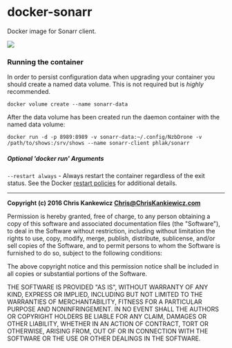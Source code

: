 docker-sonarr
==============

Docker image for Sonarr client.

[![](https://images.microbadger.com/badges/image/phlak/sonarr.svg)](http://microbadger.com/#/images/phlak/sonarr "Get your own image badge on microbadger.com")


### Running the container

In order to persist configuration data when upgrading your container you should create a named data
volume. This is not required but is _highly_ recommended.

    docker volume create --name sonarr-data

After the data volume has been created run the daemon container with the named data volume:

    docker run -d -p 8989:8989 -v sonarr-data:~/.config/NzbDrone -v /path/to/shows:/srv/shows --name sonarr-client phlak/sonarr


##### Optional 'docker run' Arguments

`--restart always` - Always restart the container regardless of the exit status. See the Docker
                     [restart policies](https://goo.gl/OI87rA) for additional details.


-----

**Copyright (c) 2016 Chris Kankewicz <Chris@ChrisKankiewicz.com>**

Permission is hereby granted, free of charge, to any person obtaining a copy
of this software and associated documentation files (the "Software"), to deal
in the Software without restriction, including without limitation the rights
to use, copy, modify, merge, publish, distribute, sublicense, and/or sell
copies of the Software, and to permit persons to whom the Software is
furnished to do so, subject to the following conditions:

The above copyright notice and this permission notice shall be included in
all copies or substantial portions of the Software.

THE SOFTWARE IS PROVIDED "AS IS", WITHOUT WARRANTY OF ANY KIND, EXPRESS OR
IMPLIED, INCLUDING BUT NOT LIMITED TO THE WARRANTIES OF MERCHANTABILITY,
FITNESS FOR A PARTICULAR PURPOSE AND NONINFRINGEMENT. IN NO EVENT SHALL THE
AUTHORS OR COPYRIGHT HOLDERS BE LIABLE FOR ANY CLAIM, DAMAGES OR OTHER
LIABILITY, WHETHER IN AN ACTION OF CONTRACT, TORT OR OTHERWISE, ARISING FROM,
OUT OF OR IN CONNECTION WITH THE SOFTWARE OR THE USE OR OTHER DEALINGS IN
THE SOFTWARE.
